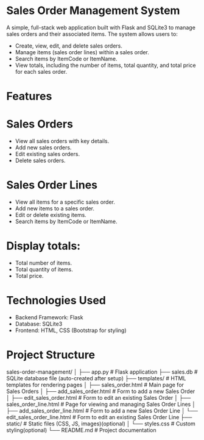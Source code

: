 # Sales Order Management System
A simple, full-stack web application built with Flask and SQLite3 to manage sales orders and their associated items.
The system allows users to:
* Create, view, edit, and delete sales orders.
* Manage items (sales order lines) within a sales order.
* Search items by ItemCode or ItemName.
* View totals, including the number of items, total quantity, and total price for each sales order.
# Features
# Sales Orders
* View all sales orders with key details.
* Add new sales orders.
* Edit existing sales orders.
* Delete sales orders.
# Sales Order Lines
* View all items for a specific sales order.
* Add new items to a sales order.
* Edit or delete existing items.
* Search items by ItemCode or ItemName.
# Display totals:
* Total number of items.
* Total quantity of items.
* Total price.
# Technologies Used
* Backend Framework: Flask
* Database: SQLite3
* Frontend: HTML, CSS (Bootstrap for styling)
# Project Structure

sales-order-management/
│
├── app.py                 # Flask application
├── sales.db               # SQLite database file (auto-created after setup)
├── templates/             # HTML templates for rendering pages
│   ├── sales_order.html       # Main page for Sales Orders
│   ├── add_sales_order.html   # Form to add a new Sales Order
│   ├── edit_sales_order.html  # Form to edit an existing Sales Order
│   ├── sales_order_line.html  # Page for viewing and managing Sales Order Lines
│   ├── add_sales_order_line.html # Form to add a new Sales Order Line
│   └── edit_sales_order_line.html # Form to edit an existing Sales Order Line
├── static/                # Static files (CSS, JS, images)(optional)
│   └── styles.css         # Custom styling(optional)
└── README.md              # Project documentation

